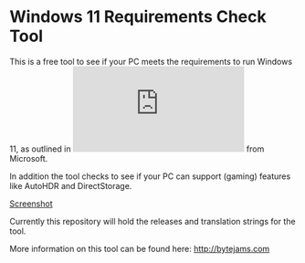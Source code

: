 # Windows 11 Requirements Check Tool

This is a free tool to see if your PC meets the requirements to run Windows 11, as outlined in ![this document](https://download.microsoft.com/download/7/8/8/788bf5ab-0751-4928-a22c-dffdc23c27f2/Minimum%20Hardware%20Requirements%20for%20Windows%2011.pdf) from Microsoft.

In addition the tool checks to see if your PC can support (gaming) features like AutoHDR and DirectStorage.

[Screenshot](https://github.com/ByteJammer/Win11RCT/blob/main/screenshot_full.webp)

Currently this repository will hold the releases and translation strings for the tool.

More information on this tool can be found here: http://bytejams.com
